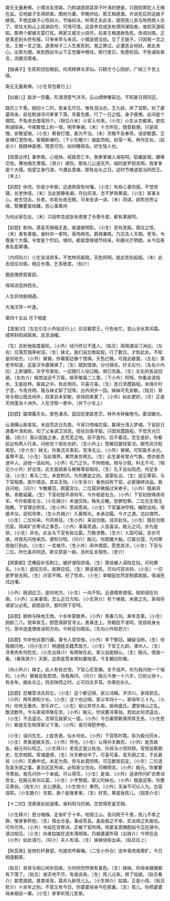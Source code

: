 <!-- { "loadSidebar": true } -->
南无无量寿佛。小僧法名悟眞。乃荆湖道郧县禁子叶淸的便是。只因绞罪犯人王楫在监。见他娘子生得娇美。图他为妻。早晚供给。那王楫感激。许说死后将这娘子嫁我。不想这娘子心性如火。节操如冰。听得丈夫此言。就把孩儿卖与陜西商人去了。径往太和山上投渊自尽。可惜可惜。这是李克成张有德同谋陷害。谁知天道昭昭。那两个都被天雷打死。两家又被天火烧尽。后来王楫遇赦免死。改调剑南。正是善恶到头终有报。只争来早与来迟。小僧追想当初。见了王娘子。只因我一念之贪。王楫一言之错。遂使母子二人生离死别。我之罪过。必遭恶业地狱。故此发心。出家为僧。来到西岳华山下正觉庵中栖住。修行度日。免堕轮回。不免诵些眞言。消磨灾障者。 

【抛诵子】生死轮回在眼前。何须拜佛与求仙。只耕方寸心田好。广结三千世上缘。

南无无量寿佛。〔小生背包裹行上〕 

【似娘儿】跋涉一空囊。形潇洒意气洋洋。云山缥缈椿容远。不知甚日得同还。

路历三千里。肠回十二时。思亲无尽日。惟有泪沾衣。王九龄。弃了官职。别了婆婆母亲。前往荆湖寻问爹爹下落。背着包裹。行了一日之程。身子疲倦。此间是个僧院。不免进去借宿则个。〔相见介末〕小官人何来。〔小生〕小生从京都来。欲往荆湖探亲。今夜敢借上刹一宿。明早奉谢。〔末〕十方所在。随意稳便。只是简慢。安敢望谢。〔小生〕黄昏打搅。甚为不当。〔末〕天晚不及奉茶。请安歇罢。正是禅灯澄性地。客榻断魂时。〔下小生睡介〕曲肱而枕。权宿一宵。再作区处。〔起坐介〕我精神虽倦。情思可伤。如何睡得去。好生恼人也。 

【祝英台序】事参商。心悒怏。岐路苦亡羊。我爹爹被人诬陷呵。狐媚妄侵。鵰喙交攻。蓦地祸生萧墙。〔哭介〕堪伤。那些儿公道天开。端的是罗钳吉网。我爹爹是个大儒。指望立身行道。今遭此患难。那有出头之日。这时节难道是当刑而王。〔末上〕 

【前腔】休怆。你是少年郞。远道旅宿有何嚷。〔小生〕有些心事伤感。不觉惊寝。长老休怪。〔末〕当此居静夜阑。月白风淸。怎不梦熟黄粱。〔小生〕家事关心。故生饶舌。长老。你若长夜无眠。可来坐讲一讲。〔末〕同讲。欲聆世界尘缘。暂撇瞿昙经藏。恁心事乘闲

为何出家在此。〔末〕只因李克成张有德害了令尊令堂。都有果报呵。 

【前腔】影响。感皇天祸福无差。疾速报明彰。〔小生〕恶有恶报。感应之常。〔末〕善有善报。谁料你一家呵。骨肉再完。爵禄兼隆。乃见吉人天相。老爷。令尊是个大儒。令堂是个烈妇。堪仰。都是盘根错节经来。利器光芒明朗。从今后表表名盈霄壤。

〔内鸡叫介〕小生说话烦多。不觉林鸡报晓。天色将明。就此吿别起程。〔末〕此去径往剑南。相见令尊。乞多致意。〔别介〕 

邂逅僧房叙客踪。

得闻消息辨西东。

人生异地能相遇。

大海浮萍一叶逢。 

第四十五出
月下相逢

【浪淘沙】〔左右引生小外贴旦行上〕应召觐君王。行色匆忙。登山涉水苦风霜。城带斜阳闻鼓角。且息油幢。

〔生〕百折驰驱度画轮。〔小外〕经行终日不逢人。〔贴旦〕雨晴潮没汀洲远。〔左右〕日落荒烟草树深。〔生〕妹丈。我们自剑南起程。行了数日。才到此处。不知是何地方。〔小外〕舅舅。你看那边像个馆驿。天色已晚。可就此歇罢。〔左右〕禀老爷知道。这是汉中嘉陵驿了。〔生〕旣到馆驿。分付驿丞。抄关应付。〔左右介内应〕上房铺陈。天字号禀给。一应随行人役口粮。俱已完备。〔生〕左右的各自回避。〔左右介〕候馆送迎千万客。邮亭匍匐二三更。〔下小外〕阿呀。你看金波摇水。玉鉴挂林。客路之中。有此明月。可喜可喜。〔生〕连日贪趱路程。未得片时宁息。今夜月明。我与妹丈卸了冠带。出外闲步一回。妹妹可先安歇。〔贴旦〕哥哥与相公旣去闲步。奴家且未安歇。坐待回来罢了。〔小外〕如此更好。〔合〕正是天倾蓬岛十洲外。人在浮黎一黍中。〔并下小生上〕 

【前腔】猿啸暮天长。景色凄凉。盘回百里路苍茫。林外寺钟催倦鸟。雾润蟾光。

云涌横山紫翠氛。未投荒店日先昏。今宵只傍梅花宿。赢得分淸入梦魂。下官前日遇着叶淸和尙。知了父亲调卫消息。径往剑南寻取。只因贪趱路程。不觉天光已暮。〔叹介〕我以孤独之身。走荒芜之地。前不逢村。后不着店。怎生是好。你看前边有两人行来。问他觅个宿处也好。〔生小外上〕暂解冠裳轻宦况。聊凭风月慰离愁。〔步介生〕妹丈。你看流天素彩。至净无尘。〔小外〕舅舅。可知盈手冰光。虽寒不湿。〔小生〕当此境界。果然身世两忘。〔生〕此生甚有曾点气象。想亦是吾道中人。迎他一话如何。〔小外〕孔门之乐。不拘物我。相与少叙。料无不可。〔相见介小外〕好古怪。此生面貌甚与舅舅尊容相肖。〔生〕孔子且似阳虎。何足多讶。〔小生〕素与二位。未尝荆识。为何邂逅之初。遂蒙私议。〔生〕适见尊容。与下官相类。故尔偶谈。其实无他。〔小生背介〕看他自称下官。必是缙绅流品。我且问他。〔问介〕乍瞻雅范。颇露官仪。二位莫非微服过宋者乎。〔小外〕旣承洞察。焉敢韬藏。〔生〕下官初授平虏将军。今升枢密右佥。〔小外〕下官初授靖虏将军。今升枢密左佥。〔小生揖介〕未通交际。殊失企瞻。恕罪恕罪。二位先生情无隐教。下官理合明言。〔生小外〕愿闻愿闻。〔小生〕下官瀛洲夺锦。翰院谈经。得接丰仪。自知欣幸。〔生小外揖介〕久慕辉光。未承动履。今夕之遇。岂曰偶然。〔小生〕二位何来。今将焉往。〔生小外〕来自剑南。往京赴任。〔小生〕旣在剑南历宦。得闻纩衣寄诗之事否。〔小外〕事属奇遇。人皆喜谈。殿元之问。亦为是欤。〔小生〕非也。此女与下官有些瓜葛。乃敢求教。〔生介〕人固可疑。言亦可骇。待我先问他来历。便知分晓。〔问介〕殿元。你既擢大魁。已属台望。为何寒夜独行到此。〔小生〕一言难尽。〔生小外〕闲中偶叙。愿悉其详。〔小生〕下官与二位。所仕虽非同途。斯文原是一脉。且听乱言相吿。〔悲介〕 

【琐窗郞】念椿庭补伍荆江。被奸谋陷禁墙。〔生〕尊翁被人诬陷在狱。问何罪名。〔小生〕虚招刃杀。抵罪应偿。〔生〕罪该抵死。可向问官诉辩。〔小生〕一切是罗钳吉网。〔生〕问官不明。枉了性命。〔小生〕幸朝庭忽然宣制蒙疏放。得减死戍边壤。

〔小外〕旣调边卫。是何地方。〔小生〕一向不知。近遇僧房借宿。始知调在剑南。〔小外〕父亲事情。怎么近日方知。〔小生哭介〕有个缘故。未赦之先。家母将谓家父必死。欲图自尽。那时把下官呵。 

【前腔】螟蛉与陕地王商。十余年蒙敎养。〔小外〕靑春几何。某年及第。〔小生〕弱龄二八。侥幸宾王。卽愿得辞官寻父。表章连上。奈朝廷不准呵。径自轻身长行。至中途逢僧夜话知方向。今转足剑南往。〔生向小外轻悲介〕 

【前腔】乍听他诉罢行藏。骤令人意惊惶。〔小外〕李下整冠。嫌疑当辨。〔生〕待我细问他。〔问小生介〕明通姓氏籍贯居方。〔小生〕下官王九龄。涿州人。〔生〕寻骨肉有何色仗。〔小生出珠介〕有明珠在此。家父自能相认。〔生〕殿元。借我一看。〔看珠哭介〕天那。这原是萱亲赠别妻抛漾。今复覩旧形像。

〔向小外介〕妹丈。此人有些古怪。下官心忍至痛。言不成声。你为我问他一个端的。〔小外〕舅舅且免愁烦。待我再问。〔问介〕殿元今庚一十六岁。已别父母十。有余年。据此论之。则去陕西之时。止可四五岁耳。你离别长久。 

【前腔】恐椿萱讳氏将忘。〔小生〕这个都记得。家父讳楫。字济川。家母郭氏。〔小外〕两年庚知少长。〔小生〕这个也记得。家父年四十一。家母年三十九。〔小外〕你有无重庆。苦乐存亡。〔小生〕祖父弃世久矣。祖母盛氏。遭安禄山之乱。飘流数年。今与家母萍聚在京。〔小外〕殿元。你说要寻尊翁。若如此何须遥访。〔小生〕不去遥访。怎得见我家父一面。〔小外〕今日裏管敎骨肉胥无恙。〔小生悲介〕敢是先生晓得家父下落。〔小外〕或可得慰伊想。

〔小生〕请问先生。上姓贵表。仙乡何处。〔小外〕下官陈时策。忝为殿元同乡。〔小生〕贵表是献夫否。〔小外〕然也。〔小生〕认得孙天彝否。〔小外〕是吾故友。殿元何以知之。〔小生拜介〕老叔正我父执也。孙叔与小侄同榜。官授监察御史。在京相叙。常诵盛德。〔生〕孙天彝也中了。可喜可喜。袁天纲之言。于此甚验〔小外〕天彝中式。未足为奇。但与此君同榜。可见数皆前定。〔小生〕二位道及袁天纲之事。甚合区区所闻。必知家父住向。可赐明言。〔小外〕殿元。你果要寻尊翁。我先问你一个亲戚。可认得否。〔小生〕是谁。〔小外〕适承所问纩衣寄诗宫女。在殿元有何瓜葛。〔小生〕小字慧姬。家父的妹也。〔小外〕旣是这等。你要见尊翁。〔指生介〕此公便是。〔小生惊介〕果然。〔小外〕天亲不可以人为。岂容误耶。〔小生跪介〕天那。眞个是我爹爹。〔生〕好苦。果是我孩儿。〔抱哭介合〕 

【十二时】流离彼此如迷瘴。谁料阳乌仍昶。怎禁得悲喜交相。

〔小生拜介〕恩分襁褓。定省旷于十年。地阻江山。音问疏于千里。孩儿不孝之罪。惟爹爹矜恕。〔生〕情出仓皇。事成苟且。虽由我之不幸。实汝母之失裁也。可怜可怜。〔小外〕令姑在宫寄诗。正被下官所得。特蒙圣恩赐配如今见在驿中。请过相见。〔小生〕向者姑娘在途失落明珠。仍被婆婆所得〔出珠介〕今带在此〔小外〕如此请行。〔叫介〕夫人有请。〔生〕妹妹快些出来。〔贴旦应上〕 

【秋蕊香】徙倚栏杆悬望。何遽欢呼厮嚷。〔二生小外合〕连年骨肉嗟离旷。今日相逢翻掌。

〔贴旦〕哥哥与相公闲步回来。为何欣欣然俱有喜色。〔生〕妹妹。你母亲嫂嫂都有下落了。〔贴旦〕谢天地不尽。有谁说来。〔生〕孩儿过来。拜了姑娘。〔贴旦看介〕郞君面貌。甚类哥哥。莫非九龄侄儿么。〔小生拜介〕姑娘。正是小侄。〔贴旦悲介〕十余年之别。不意又有今日。你婆婆母亲今在那裏。〔生〕孩儿。你把婆婆母亲细说一番。〔小生〕爹爹听孩儿吿禀。 

